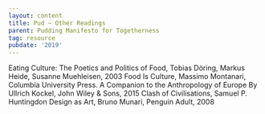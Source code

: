 ```yaml
---
layout: content
title: Pud ~ Other Readings
parent: Pudding Manifesto for Togetherness
tag: resource
pubdate: '2019'
---
```

Eating Culture: The Poetics and Politics of Food, Tobias Döring, Markus Heide, Susanne Muehleisen, 2003
Food Is Culture, Massimo Montanari, Columbia University Press.
A Companion to the Anthropology of Europe By Ullrich Kockel, John Wiley & Sons, 2015
Clash of Civilisations, Samuel P. Huntingdon
Design as Art, Bruno Munari, Penguin Adult, 2008
